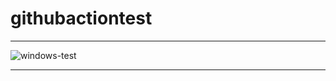 # githubactiontest
******************
![windows-test](https://github.com/Bai-Li-NOAA/githubactiontest/workflows/windows-test/badge.svg?branch=master)
******************
